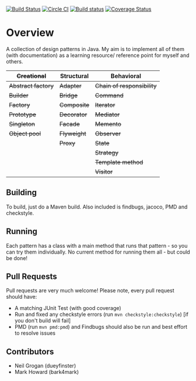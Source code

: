 [![Build Status](https://travis-ci.org/dueyfinster/JavaDesignPatterns.png)](https://travis-ci.org/dueyfinster/JavaDesignPatterns)
[![Circle CI](https://circleci.com/gh/dueyfinster/JavaDesignPatterns.svg?style=svg)](https://circleci.com/gh/dueyfinster/JavaDesignPatterns)
[![Build status](https://ci.appveyor.com/api/projects/status/ael2iylv4arw5hwt?svg=true)](https://ci.appveyor.com/project/dueyfinster/designpatterns)
[![Coverage Status](https://coveralls.io/repos/dueyfinster/DesignPatterns/badge.png)](https://coveralls.io/r/dueyfinster/DesignPatterns)

# Overview 
A collection of design patterns in Java. 
My aim is to implement all of them (with documentation) as a learning resource/ reference point for myself and others.

| ~~Creational~~  		| Structural 	| Behavioral 					|
| ------------- 		| ------------- | ------------- 				|
| ~~Abstract factory~~  | ~~Adapter~~  	| ~~Chain of responsibility~~	|
| ~~Builder~~  			| ~~Bridge~~  	| ~~Command~~ 					|
| ~~Factory~~  			| ~~Composite~~ | ~~Iterator~~  				|
| ~~Prototype~~  		| ~~Decorator~~ | ~~Mediator~~  				|
| ~~Singleton~~  		| ~~Facade~~  	| ~~Memento~~  					|
| ~~Object pool~~  		| ~~Flyweight~~ | ~~Observer~~  				|
| 						| ~~Proxy~~  	| ~~State~~  					|
| 						| 				| ~~Strategy~~  				|
| 						| 				| ~~Template method~~  			|
| 						| 				| ~~Visitor~~  					|

## Building
To build, just do a Maven build. Also included is findbugs, jacoco, PMD and checkstyle.

## Running 
Each pattern has a class with a main method that runs that pattern - so you can try them individually. No current method for running them all - but could be done!

## Pull Requests 
Pull requests are very much welcome! Please note, every pull request should have:

* A matching JUnit Test (with good coverage)
* Run and fixed any checkstyle errors (run `mvn checkstyle:checkstyle`) [if you don't build will fail]
* PMD (run `mvn pmd:pmd`) and Findbugs should also be run and best effort to resolve issues

## Contributors
* Neil Grogan (dueyfinster)
* Mark Howard (bark4mark)
